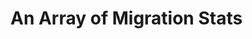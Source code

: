 


# An Array of Migration Stats

<script type="application/json" data-for="htmlwidget-2f9119dec9bd72508924">{"x":{"options":{"crs":{"crsClass":"L.CRS.EPSG3857","code":null,"proj4def":null,"projectedBounds":null,"options":{}}},"calls":[{"method":"addTiles","args":["//{s}.tile.openstreetmap.org/{z}/{x}/{y}.png",null,null,{"minZoom":0,"maxZoom":18,"maxNativeZoom":null,"tileSize":256,"subdomains":"abc","errorTileUrl":"","tms":false,"continuousWorld":false,"noWrap":false,"zoomOffset":0,"zoomReverse":false,"opacity":1,"zIndex":null,"unloadInvisibleTiles":null,"updateWhenIdle":null,"detectRetina":false,"reuseTiles":false,"attribution":"© OpenStreetMap\u003c/a> contributors, CC-BY-SA\u003c/a>"}]},{"method":"addCircles","args":[[34.5827699,38.8816208,33.7489954,39.7294319,39.2903848,44.840798,42.3600825,42.8864468,35.2270869,41.8781136,41.49932,32.7766642,39.7392358,42.331427,31.7618778,40.6639916,32.7558962,33.0314508,26.1906306,41.7637111,21.3069444,21.3069444,29.7604267,32.8475528,39.0997265,36.1699412,34.0522342,26.0717438,32.0509895,35.1495343,25.7616798,29.9510658,40.7127837,40.735657,30.8167525,41.2523634,28.5383355,28.8921939,39.9525839,33.4483771,45.5230622,29.4241219,32.715738,37.7749295,47.6062095,47.2528768,32.2217429,40.6916132,39.9625984],[-117.409215,-77.0909809,-84.3879824,-104.8319195,-76.6121893,-93.2982799,-71.0588801,-78.8783689,-80.8431267,-87.6297982,-81.6943605,-96.7969879,-104.990251,-83.0457538,-106.4850217,-74.2107006,-111.554844,-111.3873431,-97.6961026,-72.6850932,-157.8583333,-157.8583333,-95.3698028,-115.5694391,-94.5785667,-115.1398296,-118.2436849,-97.4763733,-84.7990901,-90.0489801,-80.1917902,-90.0715323,-74.0059413,-74.1723667,-92.658557,-95.9979883,-81.3792365,-99.095033,-75.1652215,-112.0740373,-122.6764816,-98.4936282,-117.1610838,-122.4194155,-122.3320708,-122.4442906,-110.926479,-112.0010501,-76.727745],[38923.0009120571,80958.5431828273,35749.125863439,36124.7837363769,77534.9383611457,43741.6658728646,79064.8468031147,42268.9799577263,45570.458267025,67622.9039812484,46761.8077780005,44665.4228682546,68829.499489681,47801.6736108685,17378.1471969828,64420.4936336256,25641.7628099162,30000,68337.3982530795,64303.9656630911,85790.4423581089,79686.8872525461,35496.4786985977,36742.3461417477,57965.5069847578,37416.5738677394,60692.9679916575,49091.7508345343,19874.6069143518,60387.6367037713,50171.9266345455,60083.2755431992,88836.2257190162,74408.7808438404,21213.2034355964,45533.8701774111,61128.2804164052,42856.3491990005,80529.497701153,78134.4994224702,68447.0598345904,62436.6345452198,64352.5446272329,77421.687188144,62928.5308902091,52915.0262212918,64420.4936336256,49295.030175465,41673.3328000854],null,null,{"lineCap":null,"lineJoin":null,"clickable":true,"pointerEvents":null,"className":"","stroke":true,"color":"#030100","weight":1,"opacity":0.6,"fill":true,"fillColor":["#F46D43","#74ADD1","#D73027","#D73027","#74ADD1","#F46D43","#74ADD1","#F46D43","#F46D43","#FEE090","#F46D43","#F46D43","#FEE090","#F46D43","#D73027","#FEE090","#D73027","#D73027","#FEE090","#FEE090","#4575B4","#74ADD1","#D73027","#D73027","#FDAE61","#D73027","#FDAE61","#F46D43","#D73027","#FDAE61","#FDAE61","#FDAE61","#4575B4","#ABD9E9","#D73027","#F46D43","#FDAE61","#F46D43","#74ADD1","#74ADD1","#FEE090","#FDAE61","#FEE090","#ABD9E9","#FDAE61","#FDAE61","#FEE090","#F46D43","#F46D43"],"fillOpacity":0.8,"dashArray":null},null,null,["Adelanto, CA\u003c/strong>
15% Approval","Arlington, VA\u003c/strong>
66% Approval","Atlanta, GA\u003c/strong>
13% Approval","Aurora, CO\u003c/strong>
13% Approval","Baltimore, MD\u003c/strong>
60% Approval","Bloomington, MN\u003c/strong>
19% Approval","Boston, MA\u003c/strong>
63% Approval","Buffalo, NY\u003c/strong>
18% Approval","Charlotte, NC\u003c/strong>
21% Approval","Chicago, IL\u003c/strong>
46% Approval","Cleveland, OH\u003c/strong>
22% Approval","Dallas, TX\u003c/strong>
20% Approval","Denver, CO\u003c/strong>
47% Approval","Detroit, MI\u003c/strong>
23% Approval","El Paso, TX\u003c/strong>
3% Approval","Elizabeth, NJ\u003c/strong>
42% Approval","Eloy, AZ\u003c/strong>
7% Approval","Florence, AZ\u003c/strong>
9% Approval","Harlingen, TX\u003c/strong>
47% Approval","Hartford, CT\u003c/strong>
41% Approval","Honolulu, Hi\u003c/strong>
74% Approval","Honolulu, HI\u003c/strong>
64% Approval","Houston, TX\u003c/strong>
13% Approval","Imperial, CA\u003c/strong>
14% Approval","Kansas City, MO\u003c/strong>
34% Approval","Las Vegas, NV\u003c/strong>
14% Approval","Los Angeles, CA\u003c/strong>
37% Approval","Los Fresnos, TX\u003c/strong>
24% Approval","Lumpkin, GA\u003c/strong>
4% Approval","Memphis, TN\u003c/strong>
36% Approval","Miami, FL\u003c/strong>
25% Approval","New Orleans, LA\u003c/strong>
36% Approval","New York, NY\u003c/strong>
79% Approval","Newark, NJ\u003c/strong>
55% Approval","Oakdale, LA\u003c/strong>
4% Approval","Omaha, NE\u003c/strong>
21% Approval","Orlando, FL\u003c/strong>
37% Approval","Pearsall, TX\u003c/strong>
18% Approval","Philadelphia, PA\u003c/strong>
65% Approval","Phoenix, AZ\u003c/strong>
61% Approval","Portland, OR\u003c/strong>
47% Approval","San Antonio, TX\u003c/strong>
39% Approval","San Diego, CA\u003c/strong>
41% Approval","San Francisco, CA\u003c/strong>
60% Approval","Seattle, WA\u003c/strong>
40% Approval","Tacoma, WA\u003c/strong>
28% Approval","Tucson, AZ\u003c/strong>
42% Approval","West Valley City, UT\u003c/strong>
24% Approval","York, PA\u003c/strong>
17% Approval"],null,null,null]},{"method":"addProviderTiles","args":["CartoDB.Positron",null,null,{"errorTileUrl":"","noWrap":false,"zIndex":null,"unloadInvisibleTiles":null,"updateWhenIdle":null,"detectRetina":false,"reuseTiles":false}]},{"method":"addLegend","args":[{"colors":["#D73027","#F46D43","#FDAE61","#FEE090","#E0F3F8","#ABD9E9","#74ADD1","#4575B4"],"labels":["0 – 15%","15 – 25%","25 – 40%","40 – 50%","50 – 55%","55 – 60%","60 – 70%","70 – 100%"],"na_color":null,"na_label":"NA","opacity":0.7,"position":"bottomright","type":"bin","title":"Average Asylum Approval","extra":null,"layerId":null,"className":"info legend"}]}],"limits":{"lat":[21.3069444,47.6062095],"lng":[-157.8583333,-71.0588801]},"setView":[[39.535458,-96.723885],4,[]]},"evals":[],"jsHooks":[]}</script>
